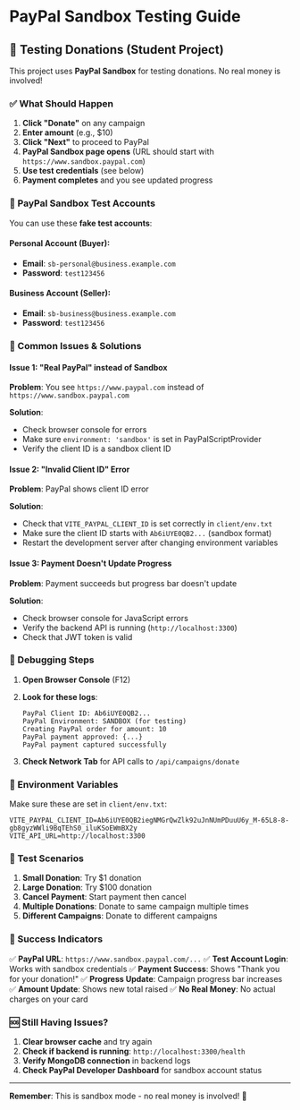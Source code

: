 # PayPal Sandbox Testing Guide

## 🧪 Testing Donations (Student Project)

This project uses **PayPal Sandbox** for testing donations. No real money is involved!

### ✅ What Should Happen

1. **Click "Donate"** on any campaign
2. **Enter amount** (e.g., $10)
3. **Click "Next"** to proceed to PayPal
4. **PayPal Sandbox page opens** (URL should start with `https://www.sandbox.paypal.com`)
5. **Use test credentials** (see below)
6. **Payment completes** and you see updated progress

### 🔑 PayPal Sandbox Test Accounts

You can use these **fake test accounts**:

#### Personal Account (Buyer):
- **Email**: `sb-personal@business.example.com`
- **Password**: `test123456`

#### Business Account (Seller):
- **Email**: `sb-business@business.example.com`  
- **Password**: `test123456`

### 🚨 Common Issues & Solutions

#### Issue 1: "Real PayPal" instead of Sandbox
**Problem**: You see `https://www.paypal.com` instead of `https://www.sandbox.paypal.com`

**Solution**: 
- Check browser console for errors
- Make sure `environment: 'sandbox'` is set in PayPalScriptProvider
- Verify the client ID is a sandbox client ID

#### Issue 2: "Invalid Client ID" Error
**Problem**: PayPal shows client ID error

**Solution**:
- Check that `VITE_PAYPAL_CLIENT_ID` is set correctly in `client/env.txt`
- Make sure the client ID starts with `Ab6iUYE0QB2...` (sandbox format)
- Restart the development server after changing environment variables

#### Issue 3: Payment Doesn't Update Progress
**Problem**: Payment succeeds but progress bar doesn't update

**Solution**:
- Check browser console for JavaScript errors
- Verify the backend API is running (`http://localhost:3300`)
- Check that JWT token is valid

### 🐛 Debugging Steps

1. **Open Browser Console** (F12)
2. **Look for these logs**:
   ```
   PayPal Client ID: Ab6iUYE0QB2...
   PayPal Environment: SANDBOX (for testing)
   Creating PayPal order for amount: 10
   PayPal payment approved: {...}
   PayPal payment captured successfully
   ```

3. **Check Network Tab** for API calls to `/api/campaigns/donate`

### 🔧 Environment Variables

Make sure these are set in `client/env.txt`:
```
VITE_PAYPAL_CLIENT_ID=Ab6iUYE0QB2iegNMGrQwZlk92uJnNUmPDuuU6y_M-65L8-8-gb8gyzWWli9BqTEhS0_iluKSoEWmBX2y
VITE_API_URL=http://localhost:3300
```

### 📝 Test Scenarios

1. **Small Donation**: Try $1 donation
2. **Large Donation**: Try $100 donation  
3. **Cancel Payment**: Start payment then cancel
4. **Multiple Donations**: Donate to same campaign multiple times
5. **Different Campaigns**: Donate to different campaigns

### 🎯 Success Indicators

✅ **PayPal URL**: `https://www.sandbox.paypal.com/...`
✅ **Test Account Login**: Works with sandbox credentials
✅ **Payment Success**: Shows "Thank you for your donation!"
✅ **Progress Update**: Campaign progress bar increases
✅ **Amount Update**: Shows new total raised
✅ **No Real Money**: No actual charges on your card

### 🆘 Still Having Issues?

1. **Clear browser cache** and try again
2. **Check if backend is running**: `http://localhost:3300/health`
3. **Verify MongoDB connection** in backend logs
4. **Check PayPal Developer Dashboard** for sandbox account status

---

**Remember**: This is sandbox mode - no real money is involved! 🎉 